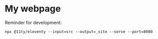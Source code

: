 # My webpage

Reminder for development:
```
npx @11ty/eleventy --input=src --output=_site --serve --port=8080
```

